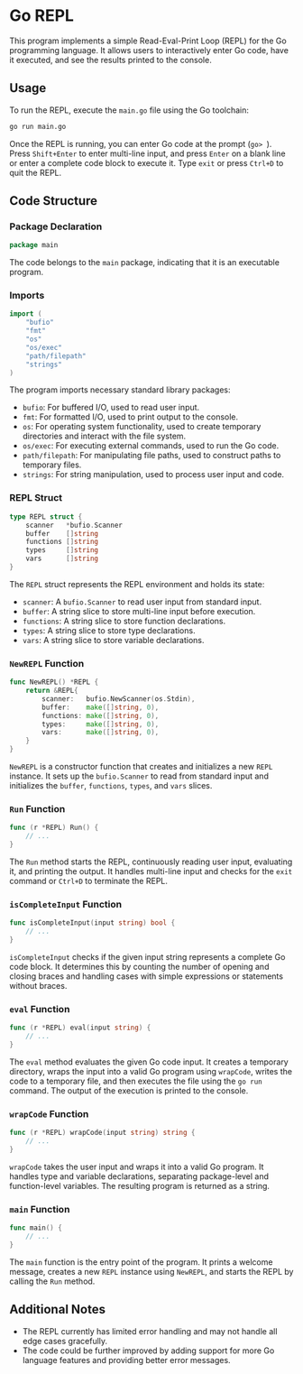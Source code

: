 # Go REPL

This program implements a simple Read-Eval-Print Loop (REPL) for the Go programming language. It allows users to interactively enter Go code, have it executed, and see the results printed to the console.

## Usage

To run the REPL, execute the `main.go` file using the Go toolchain:

```bash
go run main.go
```

Once the REPL is running, you can enter Go code at the prompt (`go> `). Press `Shift+Enter` to enter multi-line input, and press `Enter` on a blank line or enter a complete code block to execute it. Type `exit` or press `Ctrl+D` to quit the REPL.

## Code Structure

### Package Declaration

```go
package main
```

The code belongs to the `main` package, indicating that it is an executable program.

### Imports

```go
import (
	"bufio"
	"fmt"
	"os"
	"os/exec"
	"path/filepath"
	"strings"
)
```

The program imports necessary standard library packages:

-   `bufio`: For buffered I/O, used to read user input.
-   `fmt`: For formatted I/O, used to print output to the console.
-   `os`: For operating system functionality, used to create temporary directories and interact with the file system.
-   `os/exec`: For executing external commands, used to run the Go code.
-   `path/filepath`: For manipulating file paths, used to construct paths to temporary files.
-   `strings`: For string manipulation, used to process user input and code.

### REPL Struct

```go
type REPL struct {
	scanner   *bufio.Scanner
	buffer    []string
	functions []string
	types     []string
	vars      []string
}
```

The `REPL` struct represents the REPL environment and holds its state:

-   `scanner`: A `bufio.Scanner` to read user input from standard input.
-   `buffer`: A string slice to store multi-line input before execution.
-   `functions`: A string slice to store function declarations.
-   `types`: A string slice to store type declarations.
-   `vars`: A string slice to store variable declarations.

### `NewREPL` Function

```go
func NewREPL() *REPL {
	return &REPL{
		scanner:   bufio.NewScanner(os.Stdin),
		buffer:    make([]string, 0),
		functions: make([]string, 0),
		types:     make([]string, 0),
		vars:      make([]string, 0),
	}
}
```

`NewREPL` is a constructor function that creates and initializes a new `REPL` instance. It sets up the `bufio.Scanner` to read from standard input and initializes the `buffer`, `functions`, `types`, and `vars` slices.

### `Run` Function

```go
func (r *REPL) Run() {
	// ...
}
```

The `Run` method starts the REPL, continuously reading user input, evaluating it, and printing the output. It handles multi-line input and checks for the `exit` command or `Ctrl+D` to terminate the REPL.

### `isCompleteInput` Function

```go
func isCompleteInput(input string) bool {
	// ...
}
```

`isCompleteInput` checks if the given input string represents a complete Go code block. It determines this by counting the number of opening and closing braces and handling cases with simple expressions or statements without braces.

### `eval` Function

```go
func (r *REPL) eval(input string) {
	// ...
}
```

The `eval` method evaluates the given Go code input. It creates a temporary directory, wraps the input into a valid Go program using `wrapCode`, writes the code to a temporary file, and then executes the file using the `go run` command. The output of the execution is printed to the console.

### `wrapCode` Function

```go
func (r *REPL) wrapCode(input string) string {
	// ...
}
```

`wrapCode` takes the user input and wraps it into a valid Go program. It handles type and variable declarations, separating package-level and function-level variables. The resulting program is returned as a string.

### `main` Function

```go
func main() {
	// ...
}
```

The `main` function is the entry point of the program. It prints a welcome message, creates a new `REPL` instance using `NewREPL`, and starts the REPL by calling the `Run` method.

## Additional Notes

-   The REPL currently has limited error handling and may not handle all edge cases gracefully.
-   The code could be further improved by adding support for more Go language features and providing better error messages.
